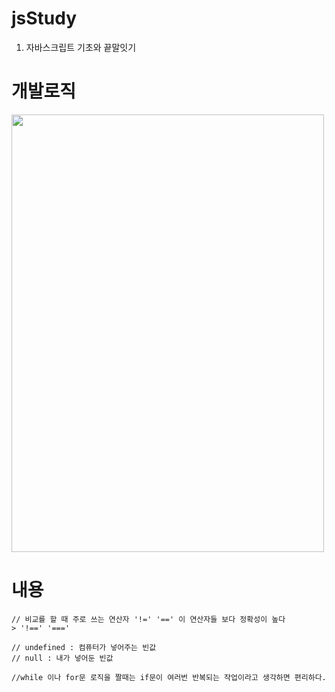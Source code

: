 # jsStudy 
1. 자바스크립트 기초와 끝말잇기
# 개발로직
<img src="https://user-images.githubusercontent.com/71861051/107952123-b24fe200-6fdc-11eb-9dba-a0b3c43c1eaf.jpg" width="500" height="700">

# 내용
```
// 비교를 할 때 주로 쓰는 연산자 '!=' '==' 이 연산자들 보다 정확성이 높다
> '!==' '==='

// undefined : 컴퓨터가 넣어주는 빈값
// null : 내가 넣어둔 빈값 

//while 이나 for문 로직을 짤때는 if문이 여러번 반복되는 작업이라고 생각하면 편리하다.

```


